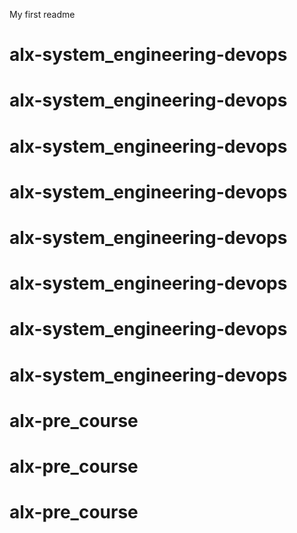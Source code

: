 My first readme
# alx-system_engineering-devops
# alx-system_engineering-devops
# alx-system_engineering-devops
# alx-system_engineering-devops
# alx-system_engineering-devops
# alx-system_engineering-devops
# alx-system_engineering-devops
# alx-system_engineering-devops
# alx-pre_course
# alx-pre_course
# alx-pre_course

